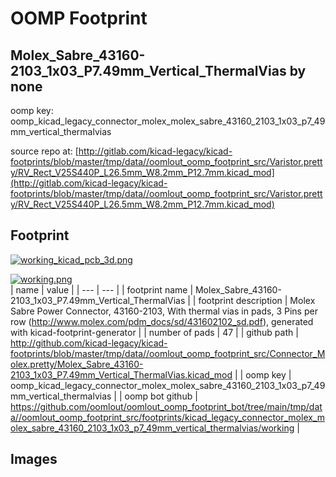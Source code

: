 # OOMP Footprint  
## Molex_Sabre_43160-2103_1x03_P7.49mm_Vertical_ThermalVias  by none  
  
oomp key: oomp_kicad_legacy_connector_molex_molex_sabre_43160_2103_1x03_p7_49mm_vertical_thermalvias  
  
source repo at: [http://gitlab.com/kicad-legacy/kicad-footprints/blob/master/tmp/data//oomlout_oomp_footprint_src/Varistor.pretty/RV_Rect_V25S440P_L26.5mm_W8.2mm_P12.7mm.kicad_mod](http://gitlab.com/kicad-legacy/kicad-footprints/blob/master/tmp/data//oomlout_oomp_footprint_src/Varistor.pretty/RV_Rect_V25S440P_L26.5mm_W8.2mm_P12.7mm.kicad_mod)  
## Footprint  
  
[![working_kicad_pcb_3d.png](working_kicad_pcb_3d_600.png)](working_kicad_pcb_3d.png)  
  
[![working.png](working_600.png)](working.png)  
| name | value | 
| --- | --- | 
| footprint name | Molex_Sabre_43160-2103_1x03_P7.49mm_Vertical_ThermalVias | 
| footprint description | Molex Sabre Power Connector, 43160-2103, With thermal vias in pads, 3 Pins per row (http://www.molex.com/pdm_docs/sd/431602102_sd.pdf), generated with kicad-footprint-generator | 
| number of pads | 47 | 
| github path | http://github.com/kicad-legacy/kicad-footprints/blob/master/tmp/data//oomlout_oomp_footprint_src/Connector_Molex.pretty/Molex_Sabre_43160-2103_1x03_P7.49mm_Vertical_ThermalVias.kicad_mod | 
| oomp key | oomp_kicad_legacy_connector_molex_molex_sabre_43160_2103_1x03_p7_49mm_vertical_thermalvias | 
| oomp bot github | https://github.com/oomlout/oomlout_oomp_footprint_bot/tree/main/tmp/data//oomlout_oomp_footprint_src/footprints/kicad_legacy_connector_molex_molex_sabre_43160_2103_1x03_p7_49mm_vertical_thermalvias/working | 
## Images  
